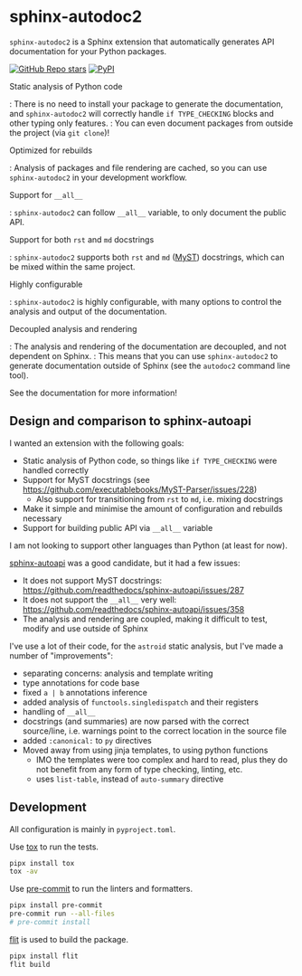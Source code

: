 # sphinx-autodoc2

`sphinx-autodoc2` is a Sphinx extension that automatically generates API documentation for your Python packages.

[![GitHub Repo stars](https://img.shields.io/github/stars/chrisjsewell/sphinx-autodoc2?label=Like%20and%20Share%21&style=social)](https://github.com/chrisjsewell/sphinx-autodoc2)
[![PyPI](https://img.shields.io/pypi/v/sphinx-autodoc2?label=PyPI&logo=pypi&style=social)](https://pypi.org/project/sphinx-autodoc2/)

Static analysis of Python code

: There is no need to install your package to generate the documentation, and `sphinx-autodoc2` will correctly handle `if TYPE_CHECKING` blocks and other typing only features.
: You can even document packages from outside the project (via `git clone`)!

Optimized for rebuilds

: Analysis of packages and file rendering are cached, so you can use `sphinx-autodoc2` in your development workflow.

Support for `__all__`

: `sphinx-autodoc2` can follow `__all__` variable, to only document the public API.

Support for both `rst` and `md` docstrings

: `sphinx-autodoc2` supports both `rst` and `md` ([MyST](https://myst-parser.readthedocs.io)) docstrings, which can be mixed within the same project.

Highly configurable

: `sphinx-autodoc2` is highly configurable, with many options to control the analysis and output of the documentation.

Decoupled analysis and rendering

: The analysis and rendering of the documentation are decoupled, and not dependent on Sphinx.
: This means that you can use `sphinx-autodoc2` to generate documentation outside of Sphinx (see the `autodoc2` command line tool).

See the documentation for more information!

## Design and comparison to sphinx-autoapi

I wanted an extension with the following goals:

- Static analysis of Python code, so things like `if TYPE_CHECKING` were handled correctly
- Support for MyST docstrings (see <https://github.com/executablebooks/MyST-Parser/issues/228>)
  - Also support for transitioning from `rst` to `md`, i.e. mixing docstrings
- Make it simple and minimise the amount of configuration and rebuilds necessary
- Support for building public API via `__all__` variable

I am not looking to support other languages than Python (at least for now).

[sphinx-autoapi](https://github.com/readthedocs/sphinx-autoapi) was a good candidate, but it had a few issues:

- It does not support MyST docstrings: <https://github.com/readthedocs/sphinx-autoapi/issues/287>
- It does not support the `__all__` very well: <https://github.com/readthedocs/sphinx-autoapi/issues/358>
- The analysis and rendering are coupled, making it difficult to test, modify and use outside of Sphinx

I've use a lot of their code, for the `astroid` static analysis, but I've made a number of "improvements":

- separating concerns: analysis and template writing
- type annotations for code base
- fixed `a | b` annotations inference
- added analysis of `functools.singledispatch` and their registers
- handling of `__all__`
- docstrings (and summaries) are now parsed with the correct source/line, i.e. warnings point to the correct location in the source file
- added `:canonical:` to `py` directives
- Moved away from using jinja templates, to using python functions
  - IMO the templates were too complex and hard to read,
    plus they do not benefit from any form of type checking, linting, etc.
  - uses `list-table`, instead of `auto-summary` directive

## Development

All configuration is mainly in `pyproject.toml`.

Use [tox](https://tox.readthedocs.io/en/latest/) to run the tests.

```bash
pipx install tox
tox -av
```

Use [pre-commit](https://pre-commit.com/) to run the linters and formatters.

```bash
pipx install pre-commit
pre-commit run --all-files
# pre-commit install
```

[flit](https://flit.readthedocs.io/en/latest/) is used to build the package.

```bash
pipx install flit
flit build
```
